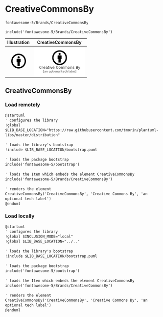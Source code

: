 # CreativeCommonsBy


```text
fontawesome-5/Brands/CreativeCommonsBy
```

```text
include('fontawesome-5/Brands/CreativeCommonsBy')
```



| Illustration | CreativeCommonsBy |
| :---: | :---: |
| ![illustration for Illustration](../../fontawesome-5/Brands/CreativeCommonsBy.png) | ![illustration for CreativeCommonsBy](../../fontawesome-5/Brands/CreativeCommonsBy.Local.png) |




## CreativeCommonsBy

### Load remotely
```plantuml
@startuml
' configures the library
!global $LIB_BASE_LOCATION="https://raw.githubusercontent.com/tmorin/plantuml-libs/master/distribution"

' loads the library's bootstrap
!include $LIB_BASE_LOCATION/bootstrap.puml

' loads the package bootstrap
include('fontawesome-5/bootstrap')

' loads the Item which embeds the element CreativeCommonsBy
include('fontawesome-5/Brands/CreativeCommonsBy')

' renders the element
CreativeCommonsBy('CreativeCommonsBy', 'Creative Commons By', 'an optional tech label')
@enduml
```

### Load locally
```plantuml
@startuml
' configures the library
!global $INCLUSION_MODE="local"
!global $LIB_BASE_LOCATION="../.."

' loads the library's bootstrap
!include $LIB_BASE_LOCATION/bootstrap.puml

' loads the package bootstrap
include('fontawesome-5/bootstrap')

' loads the Item which embeds the element CreativeCommonsBy
include('fontawesome-5/Brands/CreativeCommonsBy')

' renders the element
CreativeCommonsBy('CreativeCommonsBy', 'Creative Commons By', 'an optional tech label')
@enduml
```

